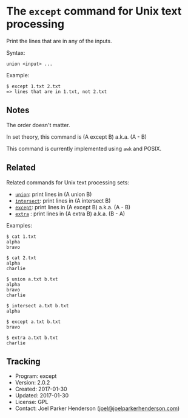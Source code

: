 # The `except` command for Unix text processing

Print the lines that are in any of the inputs.

Syntax:

    union <input> ...

Example:

    $ except 1.txt 2.txt
    => lines that are in 1.txt, not 2.txt


## Notes

The order doesn't matter.

In set theory, this command is (A except B) a.k.a. (A - B)

This command is currently implemented using `awk` and POSIX.


## Related

Related commands for Unix text processing sets:

* [`union`](https://github.com/sixarm/union): print lines in (A union B)
* [`intersect`](https://github.com/sixarm/intersect): print lines in (A intersect B)
* [`except`](https://github.com/sixarm/except): print lines in (A except B) a.k.a. (A - B)
* [`extra`](https://github.com/sixarm/extra) : print lines in (A extra B) a.k.a. (B - A)

Examples:

    $ cat 1.txt
    alpha
    bravo

    $ cat 2.txt
    alpha
    charlie

    $ union a.txt b.txt
    alpha
    bravo
    charlie

    $ intersect a.txt b.txt
    alpha

    $ except a.txt b.txt
    bravo

    $ extra a.txt b.txt
    charlie


## Tracking

* Program: except
* Version: 2.0.2
* Created: 2017-01-30
* Updated: 2017-01-30
* License: GPL
* Contact: Joel Parker Henderson (joel@joelparkerhenderson.com)
